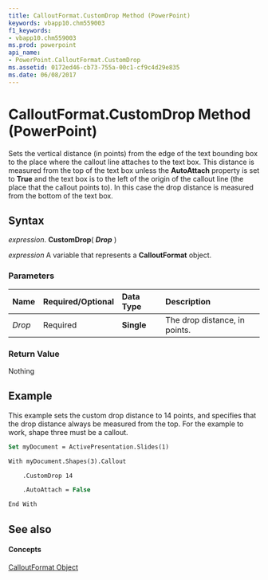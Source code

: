 ```yaml
---
title: CalloutFormat.CustomDrop Method (PowerPoint)
keywords: vbapp10.chm559003
f1_keywords:
- vbapp10.chm559003
ms.prod: powerpoint
api_name:
- PowerPoint.CalloutFormat.CustomDrop
ms.assetid: 0172ed46-cb73-755a-00c1-cf9c4d29e835
ms.date: 06/08/2017
---
```



# CalloutFormat.CustomDrop Method (PowerPoint)

Sets the vertical distance (in points) from the edge of the text bounding box to the place where the callout line attaches to the text box. This distance is measured from the top of the text box unless the  **AutoAttach** property is set to **True** and the text box is to the left of the origin of the callout line (the place that the callout points to). In this case the drop distance is measured from the bottom of the text box.


## Syntax

 _expression_. **CustomDrop**( **_Drop_** )

 _expression_ A variable that represents a **CalloutFormat** object.


### Parameters



|**Name**|**Required/Optional**|**Data Type**|**Description**|
|:-----|:-----|:-----|:-----|
| _Drop_|Required|**Single**|The drop distance, in points.|

### Return Value

Nothing


## Example

This example sets the custom drop distance to 14 points, and specifies that the drop distance always be measured from the top. For the example to work, shape three must be a callout.


```vb
Set myDocument = ActivePresentation.Slides(1)

With myDocument.Shapes(3).Callout

    .CustomDrop 14

    .AutoAttach = False

End With
```


## See also


#### Concepts


[CalloutFormat Object](PowerPoint.CalloutFormat.md)


